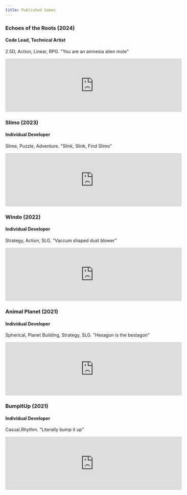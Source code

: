 ```yaml
---
title: Published Games
---
```


### Echoes of the Roots (2024)
#### Code Lead, Technical Artist
2.5D, Action, Linear, RPG. "You are an amnesia alien mole"

<iframe frameborder="0" src="https://itch.io/embed/2489961" width="552" height="167"><a href="https://secondrealmstudio.itch.io/eotr">Echoes of the Roots by Second Realm Studio, Charlotte Crosland</a></iframe>

### Slimo (2023)
#### Individual Developer
Slime, Puzzle, Adventure. "Slink, Slink, Find Slimo"

<iframe frameborder="0" src="https://itch.io/embed/2090641" width="552" height="167"><a href="https://sky-haihai.itch.io/slimo">Slimo by sky-haihai, Charlotte Crosland</a></iframe>

### Windo (2022)
#### Individual Developer
Strategy, Action, SLG. "Vaccum shaped dust blower"

<iframe frameborder="0" src="https://itch.io/embed/1530968" width="552" height="167"><a href="https://sky-haihai.itch.io/windo">Windo by sky-haihai, Charlotte Crosland</a></iframe>

### Animal Planet (2021)
#### Individual Developer
Spherical, Planet Building, Strategy, SLG. "Hexagon is the bestagon"

<iframe frameborder="0" src="https://itch.io/embed/1193783" width="552" height="167"><a href="https://yifengs.itch.io/animalplanet">AnimalPlanet by yifengs, sky-haihai</a></iframe>

### BumpItUp (2021)
#### Individual Developer
Casual,Rhythm. "Literally bump it up"

<iframe frameborder="0" src="https://itch.io/embed/1031976" width="552" height="167"><a href="https://sky-haihai.itch.io/bumpitup">BumpItUp by sky-haihai, yifengs</a></iframe>